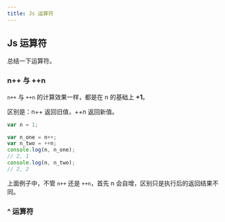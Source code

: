```yaml
---
title: Js 运算符
---
```


## Js 运算符

总结一下运算符。

### n++ 与 ++n

`n++` 与 `++n` 的计算效果一样，都是在 n 的基础上 **+1**。

区别是：n++ 返回旧值，++n 返回新值。

```js
var n = 1;

var n_one = n++;
var n_two = ++n;
console.log(n, n_one);
// 2, 1
console.log(n, n_two);
// 2, 2
```

上面例子中，不管 `n++` 还是 `++n`，首先 n 会自增，区别只是执行后的返回结果不同。

### ^ 运算符

